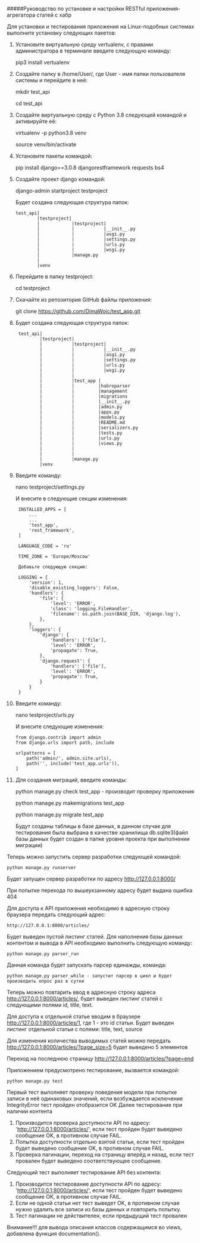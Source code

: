 #####Руководство по установке и настройки RESTful приложения-агрегатора статей с хабр

   Для установки и тестирования приложения на Linux-подобных системах выполните установку следующих пакетов:
1. Установите виртуальную среду vertualenv, c правами администратора в терминале введите следующую команду:
    
    pip3 install vertualenv
    
2. Создайте папку в /home/User/, где User - имя папки пользователя системы и перейдите в неё:
    
    mkdir test_api
    
    cd test_api
    
3. Создайте виртуальную среду с Python 3.8 следующей командой и активируйте её:
    
    virtualenv -p python3.8 venv
    
    source venv/bin/activate
    
4. Установите пакеты командой:
    
    pip install django==3.0.8 djangorestframework requests bs4

5. Создайте проект django командой:

    django-admin startproject testproject
   
   Будет создана следующая структура папок:
   
       test_api|
               |testproject|
               |            |testproject|
               |            |           |__init__.py
               |            |           |asgi.py
               |            |           |settings.py
               |            |           |urls.py
               |            |           |wsgi.py
               |            |manage.py
               |
               |venv
6. Перейдите в папку testproject:

    cd testproject
    
7. Скачайте из репозитория GitHub файлы приложения:
    
    git clone https://github.com/DimaWoic/test_app.git

8. Будет создана следующая структура папок:

        test_api|
                |testproject|
                |           |testproject|
                |           |           |__init__.py
                |           |           |asgi.py
                |           |           |settings.py
                |           |           |urls.py
                |           |           |wsgi.py
                |           |
                |           |test_app |
                |           |         |habroparser
                |           |         |management
                |           |         |migrations
                |           |         |__init__.py
                |           |         |admin.py
                |           |         |apps.py
                |           |         |models.py
                |           |         |README.md
                |           |         |serializers.py
                |           |         |tests.py
                |           |         |urls.py
                |           |         |views.py
                |           |         
                |           |
                |           |manage.py
                |venv

9. Введите команду:
    
    nano testproject/settings.py
    
    И внесите в следующие секции изменения:
    
        INSTALLED_APPS = [
            ...
            ...
            'test_app',
            'rest_framework',
        ]

        LANGUAGE_CODE = 'ru'

        TIME_ZONE = 'Europe/Moscow'
        
        Добавьте следующую секцию:

        LOGGING = {
            'version': 1,
            'disable_existing_loggers': False,
            'handlers': {
                'file': {
                    'level': 'ERROR',
                    'class': 'logging.FileHandler',
                    'filename': os.path.join(BASE_DIR, 'django.log'),
                },
            },
            'loggers': {
                'django': {
                    'handlers': ['file'],
                    'level': 'ERROR',
                    'propagate': True,
                },
                'django.request': {
                    'handlers': ['file'],
                    'level': 'ERROR',
                    'propagate': True,
                }
            }
        }

10. Введите команду:
    
    nano testproject/urls.py
    
    И внесите следующие изменения:
    
        from django.contrib import admin
        from django.urls import path, include
    
        urlpatterns = [
            path('admin/', admin.site.urls),
            path('', include('test_app.urls')),
        ]
        
11. Для создания миграций, введите команды:

    python manage.py check test_app - производит проверку приложения
    
    python manage.py makemigrations test_app
    
    python manage.py migrate test_app
    
    Будут созданы таблицы в базе данных, в данном случае для тестирования была выбрана в качестве 
    хранилища db.sqlite3(файл базы данных будет создан в папке уровня проекта при выполнении
    миграции)
    
Теперь можно запустить сервер разработки следующей командой:

    python manage.py runserver
    
Будет запущен сервер разработки по адресу  http://127.0.0.1:8000/

При попытке перехода по вышеукзанному адресу будет выдана ошибка 404

Для доступа к API приложения необходимо в адресную строку браузера передать следующий адрес:

    http://127.0.0.1:8000/articles/
    
Будет выведен пустой листинг статей. Для наполнения базы данных контентом и вывода в API
необходимо выполнить следующую команду:
    
    python manage.py parser_run

Данная команда будет запускать парсер единажды, команда:
    
    python manage.py parser_while - запустит парсер в цикл и будет производить опрос раз в сутки

Теперь можно повтарить ввод в адресную строку адреса http://127.0.0.1:8000/articles/, будет выведен
листинг статей с следующими полями id, title, text.

Для доступа к отдельной статье вводим в браузере http://127.0.0.1:8000/articles/1, где 1 - это id
статьи. Будет выведен листинг отдельной статьи с полями: title, text, source

Для изменения количества выводимых статей можно передать http://127.0.0.1:8000/articles/?page_size=5
будет выведено 5 элементов

Переход на последнюю страницу http://127.0.0.1:8000/articles/?page=end

Приложением предусмотрено тестирование, вызвается командой:

    python manage.py test

Первый тест выполняет проверку поведения модели при попытке записи в неё одинаковых значений, если возбуждается 
исключение IntegrityError тест пройден отобразится OK
Далее тестирование при наличии контента

1. Производится проверка доступности API по адресу: 'http://127.0.0.1:8000/articles/', если тест пройден будет 
выведено сообщение OK, в противном случае FAIL. 
2. Попытка доступности отдельно взятой статьи, если тест пройден будет выведено сообщение OK, в противном случае FAIL.
3. Проверка пагинации, переход на страницу вперёд и назад, если тест провален будет выведено соответствующее сообщение.

Следующий тест выполняет тестирование API без контента:

1. Производится тестирование доступности API по адресу: 'http://127.0.0.1:8000/articles/', если тест пройден будет 
выведено сообщение OK, в противном случае FAIL. 
2. Если не одной статьи нет тест выведет OK, в противном случае нужно удалить все записи из базы данных и повторить
попытку.
3. Тест пагинации не действителен, если предыдущий тест провален

Внимание!!! для вывода описания классов содержащимся во views, добавлена
функция documentation().